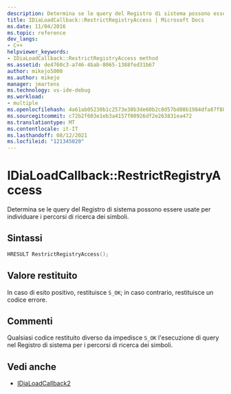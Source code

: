 ```yaml
---
description: Determina se le query del Registro di sistema possono essere usate per individuare i percorsi di ricerca dei simboli.
title: IDiaLoadCallback::RestrictRegistryAccess | Microsoft Docs
ms.date: 11/04/2016
ms.topic: reference
dev_langs:
- C++
helpviewer_keywords:
- IDiaLoadCallback::RestrictRegistryAccess method
ms.assetid: de4760c3-a746-4bab-8065-1388fed31b67
author: mikejo5000
ms.author: mikejo
manager: jmartens
ms.technology: vs-ide-debug
ms.workload:
- multiple
ms.openlocfilehash: 4a61ab05230b1c2573e38b3de60b2c8d57bd08b1984dfa87f8853ad0ff13471d
ms.sourcegitcommit: c72b2f603e1eb3a4157f00926df2e263831ea472
ms.translationtype: MT
ms.contentlocale: it-IT
ms.lasthandoff: 08/12/2021
ms.locfileid: "121345020"
---
```

# <a name="idialoadcallbackrestrictregistryaccess"></a>IDiaLoadCallback::RestrictRegistryAccess
Determina se le query del Registro di sistema possono essere usate per individuare i percorsi di ricerca dei simboli.

## <a name="syntax"></a>Sintassi

```C++
HRESULT RestrictRegistryAccess();
```

## <a name="return-value"></a>Valore restituito
 In caso di esito positivo, restituisce `S_OK`; in caso contrario, restituisce un codice errore.

## <a name="remarks"></a>Commenti
 Qualsiasi codice restituito diverso da impedisce `S_OK` l'esecuzione di query nel Registro di sistema per i percorsi di ricerca dei simboli.

## <a name="see-also"></a>Vedi anche
- [IDiaLoadCallback2](../../debugger/debug-interface-access/idialoadcallback2.md)
